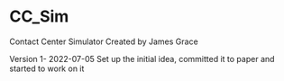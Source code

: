 # CC_Sim
 Contact Center Simulator Created by James Grace 

 Version 1- 2022-07-05
 Set up the initial idea, committed it to paper and started to work on it
